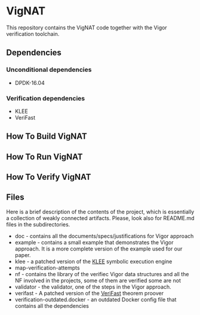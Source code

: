 # VigNAT
This repository contains the VigNAT code together with the Vigor verification toolchain.

## Dependencies
### Unconditional dependencies
* DPDK-16.04
### Verification dependencies
* KLEE
* VeriFast

## How To Build VigNAT
## How To Run VigNAT
## How To Verify VigNAT


## Files

Here is a brief description of the contents of the project, which is essentially a collection of weakly connected artifacts. Please, look also for README.md files in the subdirectories.

* doc - contains all the documents/specs/justifications for Vigor approach
* example - contains a small example that demonstrates the Vigor approach. It is a more complete version of the example used for our paper.
* klee - a patched version of the [KLEE](https://klee.github.io) symbolic execution engine
* map-verification-attempts
* nf - contains the library of the verifiec Vigor data structures and all the NF involved in the projects, some of them are verified some are not
* validator - the validator, one of the steps in the Vigor approach.
* verifast - A patched version of the [VeriFast](https://github.com/verifast/verifast) theorem proover
* verification-outdated.docker - an outdated Docker config file that contains all the dependencies
